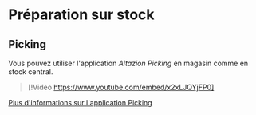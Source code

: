 # Préparation sur stock

## Picking

Vous pouvez utiliser l'application _Altazion Picking_ en magasin comme en stock central.

> [!Video https://www.youtube.com/embed/x2xLJQYjFP0]

[Plus d'informations sur l'application Picking](prepa-stocks.md#picking)